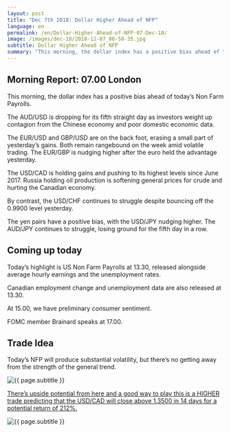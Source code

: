 ```yaml
---
layout: post
title: "Dec 7th 2018: Dollar Higher Ahead of NFP"
language: en
permalink: /en/Dollar-Higher-Ahead-of-NFP-07-Dec-18/
image: /images/dec-18/2018-12-07_06-58-35.jpg
subtitle: Dollar Higher Ahead of NFP
summary: "This morning, the dollar index has a positive bias ahead of today’s Non Farm Payrolls. The AUD/USD is dropping for its fifth straight day as investors weight up contagion from the Chinese economy and poor domestic economic data"
---
```

## Morning Report: 07.00 London

This morning, the dollar index has a positive bias ahead of today’s Non Farm Payrolls. 

The AUD/USD is dropping for its fifth straight day as investors weight up contagion from the Chinese economy and poor domestic economic data. 

The EUR/USD and GBP/USD are on the back foot, erasing a small part of yesterday’s gains. Both remain rangebound on the week amid volatile trading. The EUR/GBP is nudging higher after the euro held the advantage yesterday. 

The USD/CAD is holding gains and pushing to its highest levels since June 2017. Russia holding oil production is softening general prices for crude and hurting the Canadian economy. 

By contrast, the USD/CHF continues to struggle despite bouncing off the 0.9900 level yesterday. 

The yen pairs have a positive bias, with the USD/JPY nudging higher. The AUD/JPY continues to struggle, losing ground for the fifth day in a row. 

## Coming up today

Today’s highlight is US Non Farm Payrolls at 13.30, released alongside average hourly earnings and the unemployment rates. 

Canadian employment change and unemployment data are also released at 13.30. 

At 15.00, we have preliminary consumer sentiment.

FOMC member Brainard speaks at 17.00. 

## Trade Idea

Today’s NFP will produce substantial volatility, but there’s no getting away from the strength of the general trend.

<img class="post-image" src="{{ site.url }}/images/dec-18/2018-12-07_06-58-35.jpg" alt="{{ page.subtitle }}" title="{{ page.subtitle }}">

<a href="%LINK%%?currency=GBP&market=forex&underlying=frxUSDCAD&formname=higherlower&duration_amount=14&duration_units=d&amount=10&amount_type=stake&expiry_type=duration&barrier=1.3500" target="_blank" rel="noopener noreferrer nofollow">There’s upside potential from here and a good way to play this is a HIGHER trade predicting that the USD/CAD will close above 1.3500 in 14 days for a potential return of 212%.</a>

<img class="post-image" src="{{ site.url }}/images/dec-18/2018-12-07_07-00-46.jpg" alt="{{ page.subtitle }}" title="{{ page.subtitle }}">